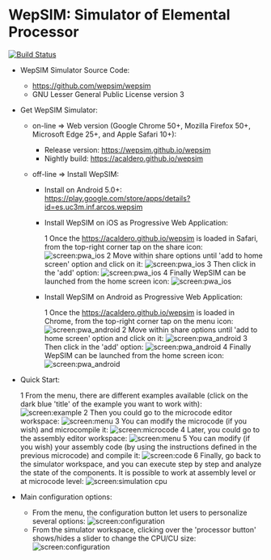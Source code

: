 # WepSIM: Simulator of Elemental Processor 

[![Build Status](https://travis-ci.org/acaldero/wepsim.svg?branch=master)](https://travis-ci.org/acaldero/wepsim)

+ WepSIM Simulator Source Code:

   * https://github.com/wepsim/wepsim
   * GNU Lesser General Public License version 3


+ Get WepSIM Simulator:

   * on-line => Web version (Google Chrome 50+, Mozilla Firefox 50+, Microsoft Edge 25+, and Apple Safari 10+):
     * Release version: https://wepsim.github.io/wepsim
     * Nightly build: https://acaldero.github.io/wepsim

   * off-line => Install WepSIM:
     * Install on Android 5.0+: <br/> 
https://play.google.com/store/apps/details?id=es.uc3m.inf.arcos.wepsim

     * Install WepSIM on iOS as Progressive Web Application:

       1 Once the https://acaldero.github.io/wepsim is loaded in Safari, from the top-right corner tap on the share icon:
         ![screen:pwa_ios](https://raw.githubusercontent.com/acaldero/wepsim/master/docs/pwa/pwa_ios001.jpg)
       2 Move within share options until 'add to home screen' option and click on it:
         ![screen:pwa_ios](https://raw.githubusercontent.com/acaldero/wepsim/master/docs/pwa/pwa_ios002.jpg)
       3 Then click in the 'add' option:
         ![screen:pwa_ios](https://raw.githubusercontent.com/acaldero/wepsim/master/docs/pwa/pwa_ios003.jpg)
       4 Finally WepSIM can be launched from the home screen icon:
         ![screen:pwa_ios](https://raw.githubusercontent.com/acaldero/wepsim/master/docs/pwa/pwa_ios004.jpg)

     * Install WepSIM on Android as Progressive Web Application:

       1 Once the https://acaldero.github.io/wepsim is loaded in Chrome, from the top-right corner tap on the menu icon:
         ![screen:pwa_android](https://raw.githubusercontent.com/acaldero/wepsim/master/docs/pwa/pwa_android001.jpg)
       2 Move within share options until 'add to home screen' option and click on it:
         ![screen:pwa_android](https://raw.githubusercontent.com/acaldero/wepsim/master/docs/pwa/pwa_android002.jpg)
       3 Then click in the 'add' option:
         ![screen:pwa_android](https://raw.githubusercontent.com/acaldero/wepsim/master/docs/pwa/pwa_android003.jpg)
       4 Finally WepSIM can be launched from the home screen icon:
         ![screen:pwa_android](https://raw.githubusercontent.com/acaldero/wepsim/master/docs/pwa/pwa_android004.jpg)

+ Quick Start:

   1 From the menu, there are different examples available (click on the dark blue 'title' of the example you want to work with):
     ![screen:example](https://raw.githubusercontent.com/wepsim/wepsim/master/help/simulator/simulator015.jpg)
   2 Then you could go to the microcode editor workspace: 
     ![screen:menu](https://raw.githubusercontent.com/wepsim/wepsim/master/help/simulator/firmware001.jpg)
   3 You can modify the microcode (if you wish) and microcompile it: 
     ![screen:microcode](https://raw.githubusercontent.com/wepsim/wepsim/master/help/simulator/firmware002.jpg)
   4 Later, you could go to the assembly editor workspace: 
     ![screen:menu](https://raw.githubusercontent.com/wepsim/wepsim/master/help/simulator/assembly002.jpg)
   5 You can modify (if you wish) your assembly code (by using the instructions defined in the previous microcode) and compile it: 
     ![screen:code](https://raw.githubusercontent.com/wepsim/wepsim/master/help/simulator/assembly003.jpg)
   6 Finally, go back to the simulator workspace, and you can execute step by step and analyze the state of the components.
     It is possible to work at assembly level or at microcode level: 
     ![screen:simulation cpu](https://raw.githubusercontent.com/acaldero/wepsim/master/tutorials/welcome/simulation_xinstruction.gif)

+ Main configuration options:

   + From the menu, the configuration button let users to personalize several options:
     ![screen:configuration](https://raw.githubusercontent.com/acaldero/wepsim/master/tutorials/welcome/config_usage.gif)
   + From the simulator workspace, clicking over the 'processor button' shows/hides a slider to change the CPU/CU size:
     ![screen:configuration](https://raw.githubusercontent.com/wepsim/wepsim/master/help/simulator/simulator013.jpg)

